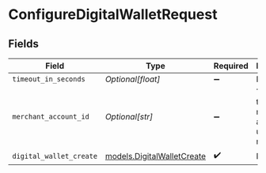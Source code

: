 # ConfigureDigitalWalletRequest


## Fields

| Field                                                          | Type                                                           | Required                                                       | Description                                                    | Example                                                        |
| -------------------------------------------------------------- | -------------------------------------------------------------- | -------------------------------------------------------------- | -------------------------------------------------------------- | -------------------------------------------------------------- |
| `timeout_in_seconds`                                           | *Optional[float]*                                              | :heavy_minus_sign:                                             | N/A                                                            |                                                                |
| `merchant_account_id`                                          | *Optional[str]*                                                | :heavy_minus_sign:                                             | The ID of the merchant account to use for this request.        | default                                                        |
| `digital_wallet_create`                                        | [models.DigitalWalletCreate](../models/digitalwalletcreate.md) | :heavy_check_mark:                                             | N/A                                                            |                                                                |